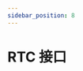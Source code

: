 ```yaml
---
sidebar_position: 8
---
```


<!-- import RTC from "../../../../common/accessories/\_rtc.mdx"; -->

# RTC 接口

<RTC product="Radxa CM3 IO Board" rtc_connection_img="/img/cm3/cm3-io-rtc.webp" />
